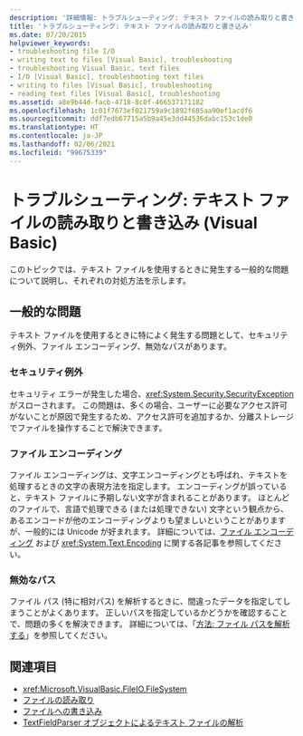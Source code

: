 ```yaml
---
description: '詳細情報: トラブルシューティング: テキスト ファイルの読み取りと書き込み (Visual Basic)'
title: 'トラブルシューティング: テキスト ファイルの読み取りと書き込み'
ms.date: 07/20/2015
helpviewer_keywords:
- troubleshooting file I/O
- writing text to files [Visual Basic], troubleshooting
- troubleshooting Visual Basic, text files
- I/O [Visual Basic], troubleshooting text files
- writing to files [Visual Basic], troubleshooting
- reading text files [Visual Basic], troubleshooting
ms.assetid: a8e9b44d-facb-4718-8c0f-466537171182
ms.openlocfilehash: 1c01f7673ef021759a9c1892f685aa90ef1acdf6
ms.sourcegitcommit: ddf7edb67715a5b9a45e3dd44536dabc153c1de0
ms.translationtype: HT
ms.contentlocale: ja-JP
ms.lasthandoff: 02/06/2021
ms.locfileid: "99675339"
---
```

# <a name="troubleshooting-reading-from-and-writing-to-text-files-visual-basic"></a>トラブルシューティング: テキスト ファイルの読み取りと書き込み (Visual Basic)

このトピックでは、テキスト ファイルを使用するときに発生する一般的な問題について説明し、それぞれの対処方法を示します。  
  
## <a name="common-problems"></a>一般的な問題  

 テキスト ファイルを使用するときに特によく発生する問題として、セキュリティ例外、ファイル エンコーディング、無効なパスがあります。  
  
### <a name="security-exceptions"></a>セキュリティ例外  

 セキュリティ エラーが発生した場合、<xref:System.Security.SecurityException> がスローされます。 この問題は、多くの場合、ユーザーに必要なアクセス許可がないことが原因で発生するため、アクセス許可を追加するか、分離ストレージでファイルを操作することで解決できます。  
  
### <a name="file-encodings"></a>ファイル エンコーディング  

 ファイル エンコーディングは、文字エンコーディングとも呼ばれ、テキストを処理するときの文字の表現方法を指定します。 エンコーディングが誤っていると、テキスト ファイルに予期しない文字が含まれることがあります。 ほとんどのファイルで、言語で処理できる (または処理できない) 文字という観点から、あるエンコードが他のエンコーディングよりも望ましいということがありますが、一般的には Unicode が好まれます。 詳細については、[ファイル エンコーディング](file-encodings.md) および <xref:System.Text.Encoding> に関する各記事を参照してください。  
  
### <a name="incorrect-paths"></a>無効なパス  

 ファイル パス (特に相対パス) を解析するときに、間違ったデータを指定してしまうことがよくあります。 正しいパスを指定しているかどうかを確認することで、問題の多くを解決できます。 詳細については、「[方法: ファイル パスを解析する](how-to-parse-file-paths.md)」を参照してください。  
  
## <a name="see-also"></a>関連項目

- <xref:Microsoft.VisualBasic.FileIO.FileSystem>
- [ファイルの読み取り](reading-from-files.md)
- [ファイルへの書き込み](writing-to-files.md)
- [TextFieldParser オブジェクトによるテキスト ファイルの解析](parsing-text-files-with-the-textfieldparser-object.md)
